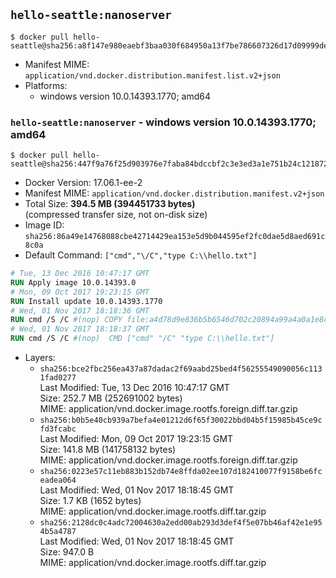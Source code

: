 ## `hello-seattle:nanoserver`

```console
$ docker pull hello-seattle@sha256:a8f147e980eaebf3baa030f684950a13f7be786607326d17d09999ded28ae4d9
```

-	Manifest MIME: `application/vnd.docker.distribution.manifest.list.v2+json`
-	Platforms:
	-	windows version 10.0.14393.1770; amd64

### `hello-seattle:nanoserver` - windows version 10.0.14393.1770; amd64

```console
$ docker pull hello-seattle@sha256:447f9a76f25d903976e7faba84bdccbf2c3e3ed3a1e751b24c12187299bb3be6
```

-	Docker Version: 17.06.1-ee-2
-	Manifest MIME: `application/vnd.docker.distribution.manifest.v2+json`
-	Total Size: **394.5 MB (394451733 bytes)**  
	(compressed transfer size, not on-disk size)
-	Image ID: `sha256:86a49e14768088cbe42714429ea153e5d9b044595ef2fc0dae5d8aed691c8c0a`
-	Default Command: `["cmd","\/C","type C:\\hello.txt"]`

```dockerfile
# Tue, 13 Dec 2016 10:47:17 GMT
RUN Apply image 10.0.14393.0
# Mon, 09 Oct 2017 19:23:15 GMT
RUN Install update 10.0.14393.1770
# Wed, 01 Nov 2017 18:18:36 GMT
RUN cmd /S /C #(nop) COPY file:a4d78d9e836b5b6546d702c20894a99a4a0a1e8ca838ba1335d3f265635ed0a6 in C: 
# Wed, 01 Nov 2017 18:18:37 GMT
RUN cmd /S /C #(nop)  CMD ["cmd" "/C" "type C:\\hello.txt"]
```

-	Layers:
	-	`sha256:bce2fbc256ea437a87dadac2f69aabd25bed4f56255549090056c1131fad0277`  
		Last Modified: Tue, 13 Dec 2016 10:47:17 GMT  
		Size: 252.7 MB (252691002 bytes)  
		MIME: application/vnd.docker.image.rootfs.foreign.diff.tar.gzip
	-	`sha256:b0b5e40cb939a7befa4e01212d6f65f30022bbd04b5f15985b45ce9cfd3fcabc`  
		Last Modified: Mon, 09 Oct 2017 19:23:15 GMT  
		Size: 141.8 MB (141758132 bytes)  
		MIME: application/vnd.docker.image.rootfs.foreign.diff.tar.gzip
	-	`sha256:0223e57c11eb883b152db74e8ffda02ee107d182410077f9158be6fceadea064`  
		Last Modified: Wed, 01 Nov 2017 18:18:45 GMT  
		Size: 1.7 KB (1652 bytes)  
		MIME: application/vnd.docker.image.rootfs.diff.tar.gzip
	-	`sha256:2128dc0c4adc72004630a2edd00ab293d3def4f5e07bb46af42e1e954b5a4787`  
		Last Modified: Wed, 01 Nov 2017 18:18:45 GMT  
		Size: 947.0 B  
		MIME: application/vnd.docker.image.rootfs.diff.tar.gzip
